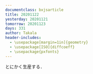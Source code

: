 ```yaml
---
documentclass: bxjsarticle
title: 20201122
yesterday: 20201121
tomorrow: 20201123
days: 331
author: Takala
header-includes:
  - \usepackage[margin=1in]{geometry}
  - \usepackage[ISO]{diffcoeff}
  - \usepackage{pxfonts}
---
```



とにかく生産する．